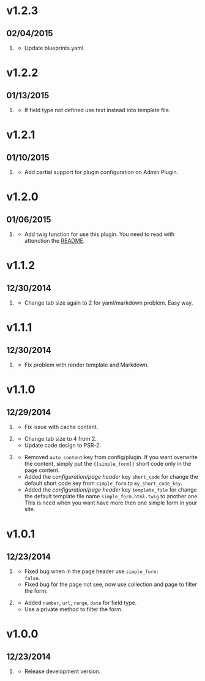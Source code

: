 # v1.2.3
## 02/04/2015

1. [](#improved)
    * Update blueprints.yaml.

# v1.2.2
## 01/13/2015

1. [](#bugfix)
    * If field type not defined use text instead into template file.

# v1.2.1
## 01/10/2015

1. [](#improved)
    * Add partial support for plugin configuration on Admin Plugin.

# v1.2.0
## 01/06/2015

1. [](#new)
    * Add twig function for use this plugin. You need to read with attenction the [README](README.md).

# v1.1.2
## 12/30/2014

1. [](#improved)
    * Change tab size again to 2 for yaml/markdown problem. Easy way.

# v1.1.1
## 12/30/2014

1. [](#bugfix)
    * Fix problem with render template and Markdown.

# v1.1.0
## 12/29/2014

1. [](#bugfix)
    * Fix issue with cache content.

1. [](#improved)
    * Change tab size to 4 from 2.
    * Update code design to PSR-2.

1. [](#new)
    * Removed <code>auto_content</code> key from config/plugin. If you want overwrite the content, simply put the <code>{[simple_form]}</code> short code only in the page content.
    * Added the _configuration/page header_ key <code>short_code</code> for change the default short code key from <code>simple_form</code> to <code>my_short_code_key</code>.
    * Added the _configuration/page header_ key <code>template_file</code> for change the default template file name <code>simple_form.html.twig</code> to another one. This is need when you want have more then one simple form in your site.

# v1.0.1
## 12/23/2014

1. [](#bugfix)
    * Fixed bug when in the page header use <code>simple_form: false</code>.
    * Fixed bug for the page not see, now use collection and page to filter the form.

1. [](#improved)
    * Added <code>number</code>, <code>url</code>, <code>range</code>, <code>date</code> for field type.
    * Use a private method to filter the form.

# v1.0.0
## 12/23/2014

1. [](#new)
    * Release development version.
